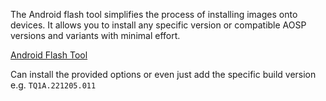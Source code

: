 
The Android flash tool simplifies the process of installing images onto devices. It allows you to install any specific version or compatible AOSP versions and variants with minimal effort.

[Android Flash Tool](https://flash.android.com/welcome)

Can install the provided options or even just add the specific build version e.g. `TQ1A.221205.011`